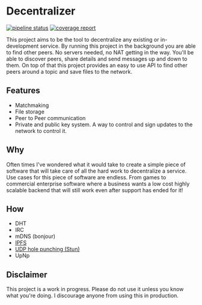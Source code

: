 # Decentralizer

[![pipeline status](https://gitlab.com/atlascorporation/adna/badges/master/pipeline.svg)](https://gitlab.com/atlascorporation/adna/commits/master)
[![coverage report](https://gitlab.com/atlascorporation/adna/badges/master/coverage.svg)](https://gitlab.com/atlascorporation/adna/commits/master)

This project aims to be the tool to decentralize any existing or in-development service. By running this project in the background you are able to find other peers. No servers needed, no NAT getting in the way. You'll be able to discover peers, share details and send messages up and down to them.
On top of that this project provides an easy to use API to find other peers around a topic and save files to the network.

## Features

- Matchmaking
- File storage
- Peer to Peer communication
- Private and public key system. A way to control and sign updates to the network to control it.

## Why

Often times I've wondered what it would take to create a simple piece of software that will take care of all the hard work to decentralize a service.
Use cases for this piece of software are endless. From games to commercial enterprise software where a business wants a low cost highly scalable backend that will still work even after support has ended for it!

## How

- DHT
- IRC
- mDNS (bonjour)
- [IPFS](https://gx/ipfs/QmTxUjSZnG7WmebrX2U7furEPNSy33pLgA53PtpJYJSZSn/go-ipfs)
- [UDP hole punching (Stun)](https://github.com/ccding/go-stun)
- UpNp

## Disclaimer

This project is a work in progress. Please do not use it unless you know what you're doing. I discourage anyone from using this in production.